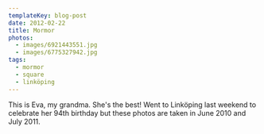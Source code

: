 ```yaml
---
templateKey: blog-post
date: 2012-02-22
title: Mormor
photos:
  - images/6921443551.jpg
  - images/6775327942.jpg
tags:
  - mormor
  - square
  - linköping
---
```


This is Eva, my grandma. She's the best! Went to Linköping last weekend to celebrate her 94th birthday but these photos are taken in June 2010 and July 2011.
